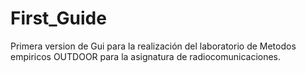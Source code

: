 # First_Guide
Primera version de Gui para la realización del laboratorio de Metodos empiricos OUTDOOR para la asignatura de radiocomunicaciones.
